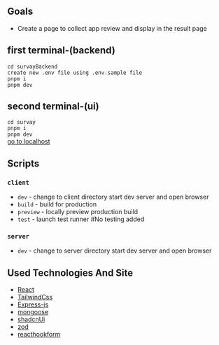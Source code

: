## Goals
- Create a page to collect app review and display in the result page

## first terminal-(backend)
```cd survayBackend```
<br>
``create new .env file using .env.sample file``
<br>
```pnpm i```
<br>
```pnpm dev```

## second terminal-(ui)
``` cd survay ```
<br>
```pnpm i```
<br>
```pnpm dev```
<br>
[go to localhost](http://localhost:5173)

## Scripts

### `client`
- `dev` - change to client directory start dev server and open browser
- `build` - build for production
- `preview` - locally preview production build
- `test` - launch test runner #No testing added
### `server`
- `dev` - change to server directory start dev server and open browser

## Used Technologies And Site

- [React](https://react.dev)
- [TailwindCss](https://tailwindcss.com/)
- [Express-js](https://expressjs.com/)
- [mongoose](https://mongoosejs.com/)
- [shadcnUi](https://ui.shadcn.com/)
- [zod](https://zod.dev/)
- [reacthookform](https://react-hook-form.com/)
